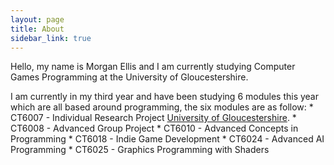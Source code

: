 ```yaml
---
layout: page
title: About
sidebar_link: true
---
```


Hello, my name is Morgan Ellis and I am currently studying Computer Games Programming at the University of Gloucestershire.

I am currently in my third year and have been studying 6 modules this year which are all based around programming, the six modules are as follow:
        * CT6007 - Individual Research Project <a href="http://www.glos.ac.uk">University of Gloucestershire</a>.
        * CT6008 - Advanced Group Project
        * CT6010 - Advanced Concepts in Programming
        * CT6018 - Indie Game Development
        * CT6024 - Advanced AI Programming
        * CT6025 - Graphics Programming with Shaders
